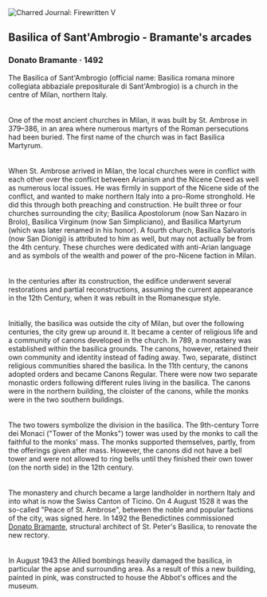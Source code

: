<div class="artwork-of-the-day">
  <div class="container">
    <div class="img-wrapper">
      <img
        src="https://uploads2.wikiart.org/00291/images/donato-bramante/1.jpg!Large.jpg"
        alt="Charred Journal: Firewritten V" />
    </div>
    <div class="artwork-detail">
      <div class="artwork-origin"> 
        <h2 class="artwork-name">Basilica of Sant'Ambrogio - Bramante's arcades</h2>
        <h3 class="artist">
          Donato Bramante
                    ·  1492
        </h3>
      </div>
      <p class="description">
        <span class="artwork-description-text ng-binding" ng-bind-html="viewModel.ArtworkOfTheDay.Description | unsafe">The Basilica of Sant'Ambrogio (official name: Basilica romana minore collegiata abbaziale prepositurale di Sant'Ambrogio) is a church in the centre of Milan, northern Italy.<br>
<br>
<br>One of the most ancient churches in Milan, it was built by St. Ambrose in 379–386, in an area where numerous martyrs of the Roman persecutions had been buried. The first name of the church was in fact Basilica Martyrum.<br>
<br>
<br>When St. Ambrose arrived in Milan, the local churches were in conflict with each other over the conflict between Arianism and the Nicene Creed as well as numerous local issues.  He was firmly in support of the Nicene side of the conflict, and wanted to make northern Italy into a pro-Rome stronghold.  He did this through both preaching and construction.  He built three or four churches surrounding the city; Basilica Apostolorum (now San Nazaro in Brolo), Basilica Virginum (now San Simpliciano), and Basilica Martyrum (which was later renamed in his honor).  A fourth church, Basilica Salvatoris (now San Dionigi) is attributed to him as well, but may not actually be from the 4th century.  These churches were dedicated with anti-Arian language and as symbols of the wealth and power of the pro-Nicene faction in Milan.<br>
<br>
<br>In the centuries after its construction, the edifice underwent several restorations and partial reconstructions, assuming the current appearance in the 12th Century, when it was rebuilt in the Romanesque style.<br>
<br>
<br>Initially, the basilica was outside the city of Milan, but over the following centuries, the city grew up around it.  It became a center of religious life and a community of canons developed in the church.  In 789, a monastery was established within the basilica grounds.  The canons, however, retained their own community and identity instead of fading away.  Two, separate, distinct religious communities shared the basilica.  In the 11th century, the canons adopted orders and became Canons Regular.  There were now two separate monastic orders following different rules living in the basilica.  The canons were in the northern building, the cloister of the canons, while the monks were in the two southern buildings.<br>
<br>
<br>The two towers symbolize the division in the basilica. The 9th-century Torre dei Monaci ("Tower of the Monks") tower was used by the monks to call the faithful to the monks' mass. The monks supported themselves, partly, from the offerings given after mass. However, the canons did not have a bell tower and were not allowed to ring bells until they finished their own tower (on the north side) in the 12th century.<br>
<br>
<br>The monastery and church became a large landholder in northern Italy and into what is now the Swiss Canton of Ticino. On 4 August 1528 it was the so-called "Peace of St. Ambrose", between the noble and popular factions of the city, was signed here. In 1492 the Benedictines commissioned <a target="_blank" href="/en/donato-bramante">Donato Bramante</a>, structural architect of St. Peter's Basilica, to renovate the new rectory.<br>
<br>
<br>In August 1943 the Allied bombings heavily damaged the basilica, in particular the apse and surrounding area. As a result of this a new building,  painted in pink, was constructed to house the Abbot's offices and the museum.<br></span>
                        <div class="text-shadow-container" ng-show="showShadow" style=""></div>
      </p>
    </div>
  </div>

</div>
